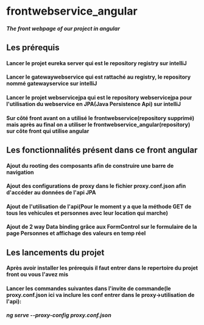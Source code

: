 # frontwebservice_angular
##### The front webpage of our project in angular

## Les prérequis
#### Lancer le projet eureka server qui est le repository registry sur intelliJ
#### Lancer le gatewaywebservice qui est rattaché au registry, le repository nommé gatewayservice sur intelliJ
#### Lancer le projet webservicejpa qui est le repository webservicejpa pour l'utilisation du webservice en JPA(Java Persistence Api) sur intelliJ
#### Sur côté front avant on a utilisé le frontwebservice(repository supprimé) mais après au final on a utiliser le frontwebservice_angular(repository) sur côte front qui utilise angular

## Les fonctionnalités présent dans ce front angular
#### Ajout du rooting des composants afin de construire une barre de navigation
#### Ajout des configurations de proxy dans le fichier proxy.conf.json afin d'accéder au données de l'api JPA
#### Ajout de l'utilisation de l'api(Pour le moment y a que la méthode GET  de tous les vehicules et personnes avec  leur location qui marche)
#### Ajout de 2 way Data binding grâce aux FormControl sur le formulaire de la page Personnes et affichage des valeurs en temp réel

## Les lancements du projet
#### Après avoir installer les prérequis il faut entrer dans le repertoire du projet front ou vous l'avez mis
#### Lancer les commandes suivantes dans l'invite de commande(le proxy.conf.json ici va inclure les conf entrer dans le proxy->utilisation de l'api):
##### ng serve --proxy-config proxy.conf.json


